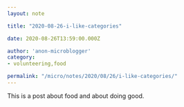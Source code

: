 ```yaml
---
layout: note

title: "2020-08-26-i-like-categories"

date: 2020-08-26T13:59:00.000Z

author: 'anon-microblogger'
category:
- volunteering,food

permalink: "/micro/notes/2020/08/26/i-like-categories/"
---
```


This is a post about food and about doing good.
